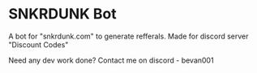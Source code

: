 # SNKRDUNK Bot
A bot for "snkrdunk.com" to generate refferals. Made for discord server "Discount Codes"


Need any dev work done? Contact me on discord - bevan001
